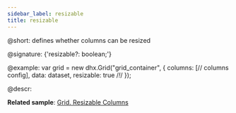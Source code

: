 ```yaml
---
sidebar_label: resizable
title: resizable
---          
```


@short: defines whether columns can be resized

@signature: {'resizable?: boolean;'}

@example:
var grid = new dhx.Grid("grid_container", {
    columns: [// columns config],
    data: dataset,
    resizable: true /*!*/
});

@descr: 

**Related sample**: [Grid. Resizable Columns](https://snippet.dhtmlx.com/aeqzuks0)

[comment]: # (@related:grid/initialization.md#initialize-grid grid/configuration.md#resizing)
